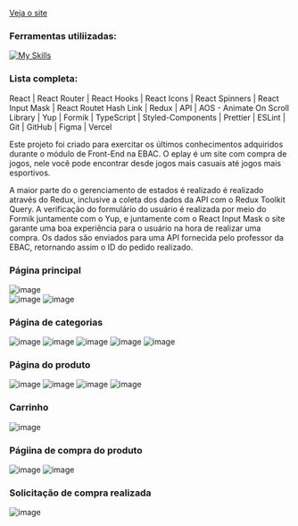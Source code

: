 [Veja o site](https://eplay-ochre.vercel.app/)

### Ferramentas utiliizadas:
[![My Skills](https://skillicons.dev/icons?i=vite,redux,ts,styledcomponents,git,figma,vercel)](https://skillicons.dev)

### Lista completa:
React | React Router | React Hooks | React Icons | React Spinners | React Input Mask | React Routet Hash Link | Redux | API | AOS - Animate On Scroll Library | Yup | Formik | TypeScript | Styled-Components | Prettier | ESLint | Git | GitHub | Figma | Vercel

Este projeto foi criado para exercitar os últimos conhecimentos adquiridos durante o módulo de Front-End na EBAC.
O eplay é um site com compra de jogos, nele você pode encontrar desde jogos mais casuais até jogos mais esportivos.

A maior parte do o gerenciamento de estados é realizado é realizado através do Redux, inclusive a coleta dos dados da API com o Redux Toolkit Query.
A verificação do formulário do usuário é realizada por meio do Formik juntamente com o Yup, e juntamente com o React Input Mask o site garante uma boa experiência para o usuário na hora de realizar uma compra.
Os dados são enviados para uma API fornecida pelo professor da EBAC, retornando assim o ID do pedido realizado.

### Página principal
![image](https://github.com/user-attachments/assets/cfbeaf7f-7408-411c-a319-f1fe873caa1b)
<br />
![image](https://github.com/user-attachments/assets/b5c4755c-2bb4-4e25-8710-8c3889222eac)
![image](https://github.com/user-attachments/assets/1a50c73b-024c-4286-b49c-70635afd250c)

### Página de categorias
![image](https://github.com/user-attachments/assets/4b02ecae-06c2-43f5-a9d9-e3c0903c8ed4)
![image](https://github.com/user-attachments/assets/05d3bca8-d1ed-411b-b02b-fb3d07be2b16)
![image](https://github.com/user-attachments/assets/27616f6b-e931-4ef2-93e0-951569563092)
![image](https://github.com/user-attachments/assets/0ac6a4b5-a1eb-4b29-87cb-c9414f6b1e7d)
![image](https://github.com/user-attachments/assets/ab44702c-7f4a-4788-9cb1-f837b77c1737)

### Página do produto
![image](https://github.com/user-attachments/assets/166609b0-9dc2-4553-bf64-4c88cdfaa500)
![image](https://github.com/user-attachments/assets/4ba25b7c-70e0-4fd1-a610-085bf292253e)
![image](https://github.com/user-attachments/assets/17e803ca-5c6a-41ae-80aa-69ea3d20a0a9)
![image](https://github.com/user-attachments/assets/07410dfc-c786-44b6-adb6-fd66a53c7d8e)

### Carrinho
![image](https://github.com/user-attachments/assets/f71397c5-7a05-49dd-a2ca-719ef852b7e5)

### Págiina de compra do produto
![image](https://github.com/user-attachments/assets/1c1f42ab-ba2c-4f2f-91e5-dce36b978fdb)
![image](https://github.com/user-attachments/assets/f18787bf-851d-4fc3-bb57-ad487c58b432)

### Solicitação de compra realizada
![image](https://github.com/user-attachments/assets/25574a66-d725-4a08-a274-a76664732a0a)

